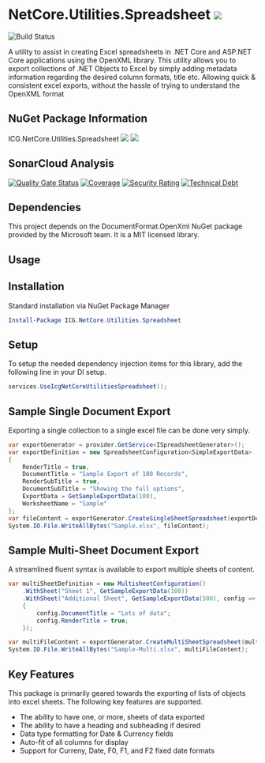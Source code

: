 # NetCore.Utilities.Spreadsheet ![](https://img.shields.io/github/license/iowacomputergurus/netcore.utilities.spreadsheet.svg)

![Build Status](https://github.com/IowaComputerGurus/netcore.utilities.spreadsheet/actions/workflows/ci-build.yml/badge.svg)

A utility to assist in creating Excel spreadsheets in .NET Core and ASP.NET Core applications using the OpenXML library.  This utility allows you to export collections of .NET Objects to Excel by simply adding metadata information regarding the desired column formats, title etc.  Allowing quick & consistent excel exports, without the hassle of trying to understand the OpenXML format

## NuGet Package Information
ICG.NetCore.Utilities.Spreadsheet ![](https://img.shields.io/nuget/v/icg.netcore.utilities.spreadsheet.svg) ![](https://img.shields.io/nuget/dt/icg.netcore.utilities.spreadsheet.svg)

## SonarCloud Analysis

[![Quality Gate Status](https://sonarcloud.io/api/project_badges/measure?project=IowaComputerGurus_netcore.utilities.spreadsheet&metric=alert_status)](https://sonarcloud.io/dashboard?id=IowaComputerGurus_netcore.utilities.spreadsheet)
[![Coverage](https://sonarcloud.io/api/project_badges/measure?project=IowaComputerGurus_netcore.utilities.spreadsheet&metric=coverage)](https://sonarcloud.io/dashboard?id=IowaComputerGurus_netcore.utilities.spreadsheet)
[![Security Rating](https://sonarcloud.io/api/project_badges/measure?project=IowaComputerGurus_netcore.utilities.spreadsheet&metric=security_rating)](https://sonarcloud.io/dashboard?id=IowaComputerGurus_netcore.utilities.spreadsheet)
[![Technical Debt](https://sonarcloud.io/api/project_badges/measure?project=IowaComputerGurus_netcore.utilities.spreadsheet&metric=sqale_index)](https://sonarcloud.io/dashboard?id=IowaComputerGurus_netcore.utilities.spreadsheet)

## Dependencies
This project depends on the DocumentFormat.OpenXml NuGet package provided by the Microsoft team. It is a MIT licensed library.

## Usage

## Installation
Standard installation via NuGet Package Manager
``` powershell
Install-Package ICG.NetCore.Utilities.Spreadsheet
```

## Setup
To setup the needed dependency injection items for this library, add the following line in your DI setup.
``` csharp
services.UseIcgNetCoreUtilitiesSpreadsheet();
```

## Sample Single Document Export

Exporting a single collection to a single excel file can be done very simply. 

```csharp
var exportGenerator = provider.GetService<ISpreadsheetGenerator>();
var exportDefinition = new SpreadsheetConfiguration<SimpleExportData>
{
    RenderTitle = true,
    DocumentTitle = "Sample Export of 100 Records",
    RenderSubTitle = true,
    DocumentSubTitle = "Showing the full options",
    ExportData = GetSampleExportData(100),
    WorksheetName = "Sample"
};
var fileContent = exportGenerator.CreateSingleSheetSpreadsheet(exportDefinition);
System.IO.File.WriteAllBytes("Sample.xlsx", fileContent);
```

## Sample Multi-Sheet Document Export

A streamlined fluent syntax is available to export multiple sheets of content.

```csharp
var multiSheetDefinition = new MultisheetConfiguration()
    .WithSheet("Sheet 1", GetSampleExportData(100))
    .WithSheet("Additional Sheet", GetSampleExportData(500), config =>
    {
        config.DocumentTitle = "Lots of data";
        config.RenderTitle = true;
    });

var multiFileContent = exportGenerator.CreateMultiSheetSpreadsheet(multiSheetDefinition);
System.IO.File.WriteAllBytes("Sample-Multi.xlsx", multiFileContent);
```

## Key Features
This package is primarily geared towards the exporting of lists of objects into excel sheets.  The following key features are supported.

* The ability to have one, or more, sheets of data exported
* The ability to have a heading and subheading if desired
* Data type formatting for Date & Currency fields
* Auto-fit of all columns for display
* Support for Curreny, Date, F0, F1, and F2 fixed date formats
